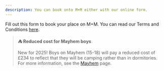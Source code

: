 ```yaml
---
description: You can book onto M+M either with our online form.
---
```


Fill out this form to book your place on M+M. You can read our Terms and Conditions [here](/terms-and-conditions).

> **⛺ Reduced cost for Mayhem boys**
>
> New for 2025! Boys on Mayhem (15-18) will pay a reduced cost of £234 to reflect that they will be camping rather than in dormitories. For more information, see the [Mayhem](/mayhem) page.

